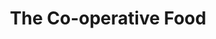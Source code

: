 ---
title: "The Co-operative Food"
url: /guildford/the-co-operative-food-madrid-road/
shop: Lebensmittel
---